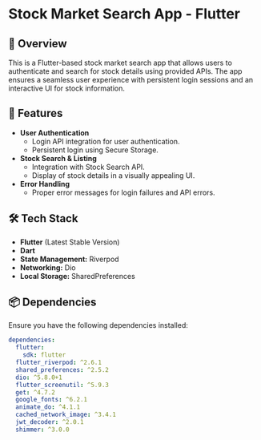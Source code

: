 # Stock Market Search App - Flutter

## 🚀 Overview
This is a Flutter-based stock market search app that allows users to authenticate and search for stock details using provided APIs. The app ensures a seamless user experience with persistent login sessions and an interactive UI for stock information.

## 📌 Features
- **User Authentication**
  - Login API integration for user authentication.
  - Persistent login using Secure Storage.
- **Stock Search & Listing**
  - Integration with Stock Search API.
  - Display of stock details in a visually appealing UI.
- **Error Handling**
  - Proper error messages for login failures and API errors.

## 🛠 Tech Stack
- **Flutter** (Latest Stable Version)
- **Dart**
- **State Management:** Riverpod
- **Networking:** Dio
- **Local Storage:** SharedPreferences 


## 📦 Dependencies
Ensure you have the following dependencies installed:
```yaml
dependencies:
  flutter:
    sdk: flutter
  flutter_riverpod: ^2.6.1
  shared_preferences: ^2.5.2
  dio: ^5.8.0+1
  flutter_screenutil: ^5.9.3
  get: ^4.7.2
  google_fonts: ^6.2.1
  animate_do: ^4.1.1
  cached_network_image: ^3.4.1
  jwt_decoder: ^2.0.1
  shimmer: ^3.0.0


